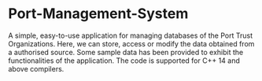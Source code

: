 # Port-Management-System
A simple, easy-to-use application for managing databases of the Port Trust Organizations. Here, we can store, access or modify the data obtained from a authorised source.
Some sample data has been provided to exhibit the functionalities of the application.
The code is supported for C++ 14 and above compilers.
